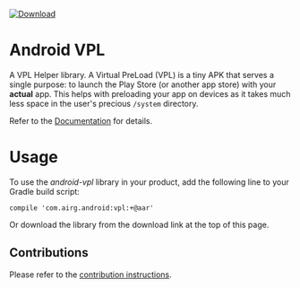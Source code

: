  [ ![Download](https://api.bintray.com/packages/airgoss/airGOss/vpl/images/download.svg) ](https://bintray.com/airgoss/airGOss/vpl/_latestVersion)

# Android VPL
A VPL Helper library. A Virtual PreLoad (VPL) is a tiny APK that serves a single purpose: to launch the Play Store (or another app store) with your __actual__ app. This helps with preloading your app on devices as it takes much less space in the user's precious `/system` directory. 

Refer to the [Documentation](https://airg.github.io/android-vpl/) for details. 

# Usage
To use the _android-vpl_ library in your product, add the following line to your Gradle build script:

`compile 'com.airg.android:vpl:+@aar'`

Or download the library from the download link at the top of this page.

## Contributions
Please refer to the [contribution instructions](https://airg.github.io/#contribute).
